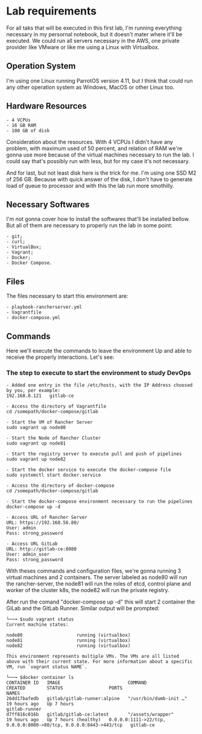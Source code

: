 # Lab requirements
For all taks that will be executed in this first lab, I'm running everything necessary in my persornal notebook, but it doesn't mater where it'll be executed. We could run all servers necessary in the AWS, one private provider like VMware or like me using a Linux with Virtualbox.

## Operation System
I'm using one Linux running ParrotOS version 4.11, but I think that could run any other operation system as Windows, MacOS or other Linux too.

## Hardware Resources
    - 4 VCPUs
    - 16 GB RAM
    - 100 GB of disk

Consideration about the resources. With 4 VCPUs I didn't have any problem, with maximum used of 50 percent, and relation of RAM we're gonna use more because of the virtual machines necessary to run the lab. I could say that's possibly run with less, but for my case it's not necessary. 

And for last, but not least disk here is the trick for me. I'm using one SSD M2 of 256 GB. Because with quick answer of the disk, I don't have to generate load of queue to processor and with this the lab run more smothilly.

## Necessary Softwares
I'm not gonna cover how to install the softwares that'll be installed bellow. But all of them are necessary to properly run the lab in some point:

    - git;
    - curl;
    - VirtualBox;
    - Vagrant;
    - Docker;
    - Docker Compose.

## Files
The files necessary to start this environment are:

    - playbook-rancherserver.yml
    - Vagrantfile
    - docker-compose.yml

## Commands
Here we'll execute the commands to leave the environment Up and able to receive the properly interactions. Let's see:

### The step to execute to start the environment to study DevOps
    
    - Added one entry in the file /etc/hosts, with the IP Address choosed by you, per example:
    192.168.0.121   gitlab-ce
    
    - Access the directory of Vagrantfile
    cd /somepath/docker-compose/gitlab

    - Start the VM of Rancher Server 
    sudo vagrant up node80

    - Start the Node of Rancher Cluster
    sudo vagrant up node81

    - Start the registry server to execute pull and push of pipelines
    sudo vagrant up node82

    - Start the docker service to execute the docker-compose file
    sudo systemctl start docker.service

    - Access the directory of docker-compose
    cd /somepath/docker-compose/gitlab

    - Start the docker-compose environment necessary to run the pipelines
    docker-compose up -d

    - Access URL of Rancher Server
    URL: https://192.168.56.80/
    User: admin
    Pass: strong_password

    - Access URL GitLab
    URL: http://gitlab-ce:8080
    User: admin_user
    Pass: strong_password

With theses commands and configuration files, we're gonna running 3 virtual machines and 2 containers. The server labeled as node80 will run the rancher-server, the node81 will run the roles of etcd, control plane and worker of the cluster k8s, the node82 will run the private registry.

After run the comand "docker-compose up -d" this will start 2 container the GiLab and the GitLab Runner. Similar output will be prompted:

    └──╼ $sudo vagrant status
    Current machine states:

    node80                    running (virtualbox)
    node81                    running (virtualbox)
    node82                    running (virtualbox)

    This environment represents multiple VMs. The VMs are all listed
    above with their current state. For more information about a specific
    VM, run `vagrant status NAME`.

    └──╼ $docker container ls
    CONTAINER ID   IMAGE                         COMMAND                  CREATED        STATUS                 PORTS                                                               NAMES
    26dd17bafedb   gitlab/gitlab-runner:alpine   "/usr/bin/dumb-init …"   19 hours ago   Up 7 hours                                                                                 gitlab-runner
    d7ff816c016b   gitlab/gitlab-ce:latest       "/assets/wrapper"        19 hours ago   Up 7 hours (healthy)   0.0.0.0:1111->22/tcp, 0.0.0.0:8080->80/tcp, 0.0.0.0:8443->443/tcp   gitlab-ce